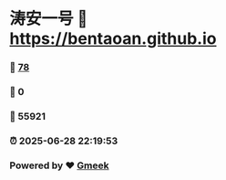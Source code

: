 # 涛安一号 :link: https://bentaoan.github.io 
### :page_facing_up: [78](https://bentaoan.github.io/tag.html) 
### :speech_balloon: 0 
### :hibiscus: 55921 
### :alarm_clock: 2025-06-28 22:19:53 
### Powered by :heart: [Gmeek](https://github.com/Meekdai/Gmeek)
